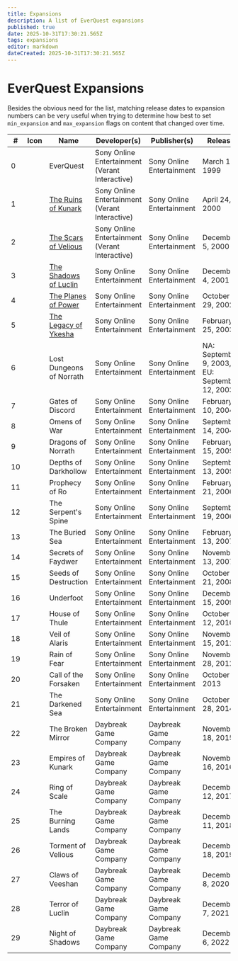```yaml
---
title: Expansions
description: A list of EverQuest expansions
published: true
date: 2025-10-31T17:30:21.565Z
tags: expansions
editor: markdown
dateCreated: 2025-10-31T17:30:21.565Z
---
```


# EverQuest Expansions
Besides the obvious need for the list, matching release dates to expansion numbers can be very useful when trying to determine how best to set `min_expansion` and `max_expansion` flags on content that changed over time.

| # | Icon | Name | Developer(s) | Publisher(s) | Release |
|---|------|------|--------------|--------------|---------|
| 0 |  | EverQuest | Sony Online Entertainment (Verant Interactive) | Sony Online Entertainment | March 16, 1999 |
| 1 |  | [The Ruins of Kunark](/expansions/ruins_of_kunark) | Sony Online Entertainment (Verant Interactive) | Sony Online Entertainment | April 24, 2000 |
| 2 |  | [The Scars of Velious](/expansions/scars_of_velious) | Sony Online Entertainment (Verant Interactive) | Sony Online Entertainment | December 5, 2000 |
| 3 |  | [The Shadows of Luclin](/expansions/shadows_of_luclin) | Sony Online Entertainment | Sony Online Entertainment | December 4, 2001 |
| 4 |  | [The Planes of Power](/expansions/the_planes_of_power) | Sony Online Entertainment | Sony Online Entertainment | October 29, 2002 |
| 5 |  | [The Legacy of Ykesha](/expansions/the_legacy_of_ykesha) | Sony Online Entertainment | Sony Online Entertainment | February 25, 2003 |
| 6 |  | Lost Dungeons of Norrath | Sony Online Entertainment | Sony Online Entertainment | NA: September 9, 2003, EU: September 12, 2003 |
| 7 |  | Gates of Discord | Sony Online Entertainment | Sony Online Entertainment | February 10, 2004 |
| 8 |  | Omens of War | Sony Online Entertainment | Sony Online Entertainment | September 14, 2004 |
| 9 |  | Dragons of Norrath | Sony Online Entertainment | Sony Online Entertainment | February 15, 2005 |
| 10 |  | Depths of Darkhollow | Sony Online Entertainment | Sony Online Entertainment | September 13, 2005 |
| 11 |  | Prophecy of Ro | Sony Online Entertainment | Sony Online Entertainment | February 21, 2006 |
| 12 |  | The Serpent's Spine | Sony Online Entertainment | Sony Online Entertainment | September 19, 2006 |
| 13 |  | The Buried Sea | Sony Online Entertainment | Sony Online Entertainment | February 13, 2007 |
| 14 |  | Secrets of Faydwer | Sony Online Entertainment | Sony Online Entertainment | November 13, 2007 |
| 15 |  | Seeds of Destruction | Sony Online Entertainment | Sony Online Entertainment | October 21, 2008 |
| 16 |  | Underfoot | Sony Online Entertainment | Sony Online Entertainment | December 15, 2009 |
| 17 |  | House of Thule | Sony Online Entertainment | Sony Online Entertainment | October 12, 2010 |
| 18 |  | Veil of Alaris | Sony Online Entertainment | Sony Online Entertainment | November 15, 2011 |
| 19 |  | Rain of Fear | Sony Online Entertainment | Sony Online Entertainment | November 28, 2012 |
| 20 |  | Call of the Forsaken | Sony Online Entertainment | Sony Online Entertainment | October 8, 2013 |
| 21 |  | The Darkened Sea | Sony Online Entertainment | Sony Online Entertainment | October 28, 2014 |
| 22 |  | The Broken Mirror | Daybreak Game Company | Daybreak Game Company | November 18, 2015 |
| 23 |  | Empires of Kunark | Daybreak Game Company | Daybreak Game Company | November 16, 2016 |
| 24 |  | Ring of Scale | Daybreak Game Company | Daybreak Game Company | December 12, 2017 |
| 25 |  | The Burning Lands | Daybreak Game Company | Daybreak Game Company | December 11, 2018 |
| 26 |  | Torment of Velious | Daybreak Game Company | Daybreak Game Company | December 18, 2019 |
| 27 |  | Claws of Veeshan | Daybreak Game Company | Daybreak Game Company | December 8, 2020 |
| 28 |  | Terror of Luclin | Daybreak Game Company | Daybreak Game Company | December 7, 2021 |
| 29 |  | Night of Shadows | Daybreak Game Company | Daybreak Game Company | December 6, 2022 |